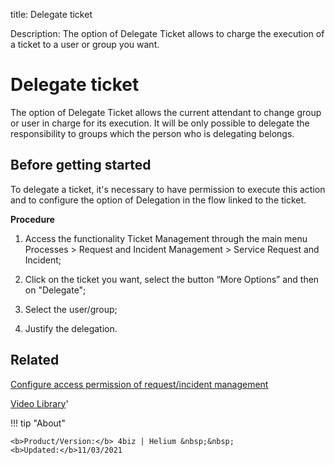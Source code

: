 title: Delegate ticket

Description: The option of Delegate Ticket allows to charge the execution of a ticket to a user or group you want. 

# Delegate ticket

The option of Delegate Ticket allows the current attendant to change group or user in charge for its execution. It will be only possible to delegate the responsibility to groups which the person who is delegating belongs.

## Before getting started

To delegate a ticket, it's necessary to have permission to execute this action and to configure the option of Delegation in the flow linked to the ticket.

**Procedure**

1.	Access the functionality Ticket Management through the main menu Processes > Request and Incident Management > Service Request and Incident;

2.	Click on the ticket you want, select the button “More Options” and then on "Delegate";

3.	Select the user/group;

4.	Justify the delegation.


Related
-----------

[Configure access permission of request/incident management](/en-us/4biz-helium/processes/tickets/configuration/access-ticket-management.html)

<i class='fa fa-youtube-play  fa-2x' style='color:#97ce17;vertical-align: middle;'> </i> [Video Library](https://www.youtube.com/playlist?list=PLB5qK2uzf2RNrJnhiXj3dbmgsm9-quhfz)'

!!! tip "About"

    <b>Product/Version:</b> 4biz | Helium &nbsp;&nbsp;
    <b>Updated:</b>11/03/2021
